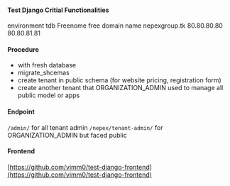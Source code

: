 #### Test Django Critial Functionalities

environment
tdb
Freenome free domain name
nepexgroup.tk 
80.80.80.80
80.80.81.81

#### Procedure
* with fresh database
* migrate_shcemas
* create tenant in public schema (for website pricing, registration form)
* create another tenant that ORGANIZATION_ADMIN used to manage all public model or apps

#### Endpoint
`/admin/` for all tenant admin
`/nepex/tenant-admin/` for ORGANIZATION_ADMIN but faced public

#### Frontend
[https://github.com/vimm0/test-django-frontend](https://github.com/vimm0/test-django-frontend)
